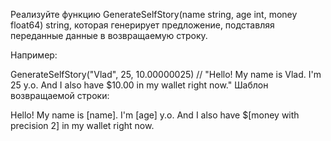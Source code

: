 Реализуйте функцию GenerateSelfStory(name string, age int, money float64) string, которая генерирует предложение, подставляя переданные данные в возвращаемую строку.

Например:

GenerateSelfStory("Vlad", 25, 10.00000025) // "Hello! My name is Vlad. I'm 25 y.o. And I also have $10.00 in my wallet right now."
Шаблон возвращаемой строки:

Hello! My name is [name]. I'm [age] y.o. And I also have $[money with precision 2] in my wallet right now.
